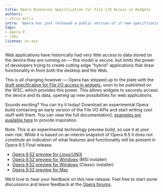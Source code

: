 ```yaml
---
title: Opera Announces Specification for File I/O Access in Widgets
authors:
- chris-mills
intro: 'Opera has just released a public version of it new specification for File I/O access in widgets, along with a special build, documentation and examples. Find out more in this note.'
tags:
- opera-9
- labs
license: os-asa
---
```


Web applications have historically had very little access to data stored on the device they are running on — this model is secure, but limits the power of developers trying to create cutting edge “hybrid” applications that draw functionality in from both the desktop and the Web.

This is all changing however — Opera has stepped up to the plate with the [draft specification for File I/O access in widgets][1], soon to be published on the W3C, which provides this power. This allows widgets to securely access the device and its data, opening up new possibilities for web applications.

[1]: http://dev.w3.org/2006/webapi/fileio/fileIO.htm

Sounds exciting? You can try it today! Download an experimental Opera build containing an early version of the File I/O APIs and start writing cool stuff with them. You can view the full documentation], [examples are available here][3] to provide inspiration.

[3]: /articles/opera-announces-file-io-in-widgets/FileIOexamples.zip

Note: This is an experimental technology preview build, so use it at your own risk. While it is based on an interim snapshot of Opera 9.5 it does not constitute an indication of what features and functionality will be present in Opera 9.5 Final release.

- [Opera 9.52 preview for Linux/UNIX][4]
- [Opera 9.52 preview for Windows][5] (MSI installer)
- [Opera 9.52 preview for Windows][6] (Classic installer)
- [Opera 9.52 preview for Mac][7]

[4]: http://snapshot.opera.com/unix/snapshot_io_video_3d-2069/
[5]: http://snapshot.opera.com/windows/o952s_io_video_3d_10093m.exe
[6]: http://snapshot.opera.com/windows/o952s_io_video_3d_10093.exe
[7]: http://snapshot.opera.com/mac/o952s_io_video_3d_4899.dmg

We’d love to hear your feedback on this new release. Feel free to start some discussions and leave feedback at the [Opera forums][8].

[8]: http://my.opera.com/community/forums/forum.dml?id=3590
